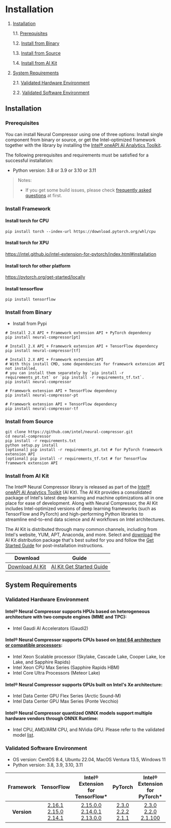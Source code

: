 # Installation

1. [Installation](#installation)

    1.1. [Prerequisites](#prerequisites)

    1.2. [Install from Binary](#install-from-binary)

    1.3. [Install from Source](#install-from-source)

    1.4. [Install from AI Kit](#install-from-ai-kit)

2. [System Requirements](#system-requirements)

   2.1. [Validated Hardware Environment](#validated-hardware-environment)

   2.2. [Validated Software Environment](#validated-software-environment)

## Installation
### Prerequisites
You can install Neural Compressor using one of three options: Install single component from binary or source, or get the Intel-optimized framework together with the library by installing the [Intel® oneAPI AI Analytics Toolkit](https://software.intel.com/content/www/us/en/develop/tools/oneapi/ai-analytics-toolkit.html).

The following prerequisites and requirements must be satisfied for a successful installation:

- Python version: 3.8 or 3.9 or 3.10 or 3.11

> Notes:
> - If you get some build issues, please check [frequently asked questions](faq.md) at first.

### Install Framework
#### Install torch for CPU
```Shell
pip install torch --index-url https://download.pytorch.org/whl/cpu
```
#### Install torch for XPU
https://intel.github.io/intel-extension-for-pytorch/index.html#installation 

#### Install torch for other platform
https://pytorch.org/get-started/locally

#### Install tensorflow
```Shell
pip install tensorflow
```

### Install from Binary
- Install from Pypi
```Shell
# Install 2.X API + Framework extension API + PyTorch dependency
pip install neural-compressor[pt]
```
```Shell
# Install 2.X API + Framework extension API + TensorFlow dependency
pip install neural-compressor[tf]
```
```Shell
# Install 2.X API + Framework extension API
# With this install CMD, some dependencies for framework extension API not installed, 
# you can install them separately by `pip install -r requirements_pt.txt` or `pip install -r requirements_tf.txt`.
pip install neural-compressor
```
```Shell
# Framework extension API + TensorFlow dependency
pip install neural-compressor-pt
```
```Shell
# Framework extension API + TensorFlow dependency
pip install neural-compressor-tf
```

### Install from Source

  ```Shell
  git clone https://github.com/intel/neural-compressor.git
  cd neural-compressor
  pip install -r requirements.txt
  python setup.py install
  [optional] pip install -r requirements_pt.txt # for PyTorch framework extension API
  [optional] pip install -r requirements_tf.txt # for TensorFlow framework extension API
  ```

### Install from AI Kit

The Intel® Neural Compressor library is released as part of the [Intel® oneAPI AI Analytics Toolkit](https://software.intel.com/content/www/us/en/develop/tools/oneapi/ai-analytics-toolkit.html) (AI Kit). The AI Kit provides a consolidated package of Intel's latest deep learning and machine optimizations all in one place for ease of development. Along with Neural Compressor, the AI Kit includes Intel-optimized versions of deep learning frameworks (such as TensorFlow and PyTorch) and high-performing Python libraries to streamline end-to-end data science and AI workflows on Intel architectures.

The AI Kit is distributed through many common channels, including from Intel's website, YUM, APT, Anaconda, and more. Select and [download](https://software.intel.com/content/www/us/en/develop/tools/oneapi/ai-analytics-toolkit/download.html) the AI Kit distribution package that's best suited for you and follow the [Get Started Guide](https://software.intel.com/content/www/us/en/develop/documentation/get-started-with-ai-linux/top.html) for post-installation instructions.

|Download|Guide|
|-|-|
|[Download AI Kit](https://software.intel.com/content/www/us/en/develop/tools/oneapi/ai-analytics-toolkit/) |[AI Kit Get Started Guide](https://software.intel.com/content/www/us/en/develop/documentation/get-started-with-ai-linux/top.html) |

## System Requirements

### Validated Hardware Environment

#### Intel® Neural Compressor supports HPUs based on heterogeneous architecture with two compute engines (MME and TPC): 
* Intel Gaudi Al Accelerators (Gaudi2)

#### Intel® Neural Compressor supports CPUs based on [Intel 64 architecture or compatible processors](https://en.wikipedia.org/wiki/X86-64):

* Intel Xeon Scalable processor (Skylake, Cascade Lake, Cooper Lake, Ice Lake, and Sapphire Rapids)
* Intel Xeon CPU Max Series (Sapphire Rapids HBM)
* Intel Core Ultra Processors (Meteor Lake)

#### Intel® Neural Compressor supports GPUs built on Intel's Xe architecture:

* Intel Data Center GPU Flex Series (Arctic Sound-M)
* Intel Data Center GPU Max Series (Ponte Vecchio)

#### Intel® Neural Compressor quantized ONNX models support multiple hardware vendors through ONNX Runtime:

* Intel CPU, AMD/ARM CPU, and NVidia GPU. Please refer to the validated model [list](./validated_model_list.md#validated-onnx-qdq-int8-models-on-multiple-hardware-through-onnx-runtime).

### Validated Software Environment

* OS version: CentOS 8.4, Ubuntu 22.04, MacOS Ventura 13.5, Windows 11
* Python version: 3.8, 3.9, 3.10, 3.11

<table class="docutils">
<thead>
  <tr style="vertical-align: middle; text-align: center;">
    <th>Framework</th>
    <th>TensorFlow</th>
    <th>Intel®<br>Extension for<br>TensorFlow*</th>
    <th>PyTorch</th>
    <th>Intel®<br>Extension for<br>PyTorch*</th>
    <th>ONNX<br>Runtime</th>
  </tr>
</thead>
<tbody>
  <tr align="center">
    <th>Version</th>
    <td class="tg-7zrl">
    <a href=https://github.com/tensorflow/tensorflow/tree/v2.16.1>2.16.1</a><br>
    <a href=https://github.com/tensorflow/tensorflow/tree/v2.15.0>2.15.0</a><br>
    <a href=https://github.com/tensorflow/tensorflow/tree/v2.14.1>2.14.1</a><br></td>
    <td class="tg-7zrl"> 
    <a href=https://github.com/intel/intel-extension-for-tensorflow/tree/v2.15.0.0>2.15.0.0</a><br>
    <a href=https://github.com/intel/intel-extension-for-tensorflow/tree/v2.14.0.1>2.14.0.1</a><br>
    <a href=https://github.com/intel/intel-extension-for-tensorflow/tree/v2.13.0.0>2.13.0.0</a><br></td>
    <td class="tg-7zrl">
    <a href=https://github.com/pytorch/pytorch/tree/v2.3.0>2.3.0</a><br>
    <a href=https://github.com/pytorch/pytorch/tree/v2.2.2>2.2.2</a><br>
    <a href=https://github.com/pytorch/pytorch/tree/v2.1.1>2.1.1</a><br></td>
    <td class="tg-7zrl">
    <a href=https://github.com/intel/intel-extension-for-pytorch/tree/v2.3.0%2Bcpu>2.3.0</a><br>
    <a href=https://github.com/intel/intel-extension-for-pytorch/tree/v2.2.0%2Bcpu>2.2.0</a><br>
    <a href=https://github.com/intel/intel-extension-for-pytorch/tree/v2.1.100%2Bcpu>2.1.100</a><br></td>
    <td class="tg-7zrl">
    <a href=https://github.com/microsoft/onnxruntime/tree/v1.18.0>1.18.0</a><br>
    <a href=https://github.com/microsoft/onnxruntime/tree/v1.17.3>1.17.3</a><br>
    <a href=https://github.com/microsoft/onnxruntime/tree/v1.16.3>1.16.3</a><br></td>
  </tr>
</tbody>
</table>
